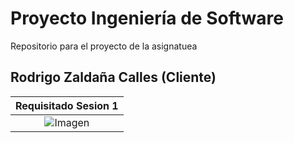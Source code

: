 # Proyecto Ingeniería de Software

Repositorio para el proyecto de la asignatuea

## Rodrigo Zaldaña Calles (Cliente)

|Requisitado Sesion 1|
|:-:|
|![Imagen](./image/ContieneRed.png)|

